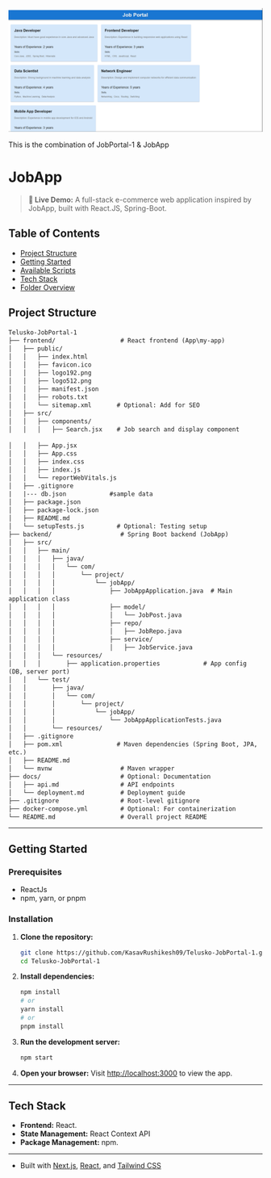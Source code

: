![Demo App](https://github.com/KasavRushikesh09/Telusko-JobPortal-1/blob/main/image.png)

This  is the combination of JobPortal-1 & JobApp

# JobApp

> **🚀 Live Demo:**
A full-stack e-commerce web application inspired by JobApp, built with React.JS, Spring-Boot.

## Table of Contents

- [Project Structure](#project-structure)
- [Getting Started](#getting-started)
- [Available Scripts](#available-scripts)
- [Tech Stack](#tech-stack)
- [Folder Overview](#folder-overview)

## Project Structure

```
Telusko-JobPortal-1
├── frontend/                  # React frontend (App\my-app)
│   ├── public/
│   │   ├── index.html
│   │   ├── favicon.ico
│   │   ├── logo192.png
│   │   ├── logo512.png
│   │   ├── manifest.json
│   │   ├── robots.txt
│   │   └── sitemap.xml       # Optional: Add for SEO
│   ├── src/
│   │   ├── components/
│   │   │   ├── Search.jsx    # Job search and display component

│   │   ├── App.jsx
│   │   ├── App.css
│   │   ├── index.css
│   │   ├── index.js
│   │   └── reportWebVitals.js
│   ├── .gitignore
|   |--- db.json            #sample data
│   ├── package.json
│   ├── package-lock.json
│   ├── README.md
│   └── setupTests.js         # Optional: Testing setup
├── backend/                   # Spring Boot backend (JobApp)
│   ├── src/
│   │   ├── main/
│   │   │   ├── java/
│   │   │   │   └── com/
│   │   │   │       └── project/
│   │   │   │           └── jobApp/
│   │   │   │               ├── JobAppApplication.java  # Main application class
│   │   │   │               ├── model/
│   │   │   │               │   └── JobPost.java
│   │   │   │               ├── repo/
│   │   │   │               │   ├── JobRepo.java
│   │   │   │               ├── service/
│   │   │   │               │   ├── JobService.java
│   │   │   └── resources/
│   │   │       ├── application.properties            # App config (DB, server port)
│   │   └── test/
│   │       ├── java/
│   │       │   └── com/
│   │       │       └── project/
│   │       │           └── jobApp/
│   │       │               └── JobAppApplicationTests.java
│   │       └── resources/
│   ├── .gitignore
│   ├── pom.xml               # Maven dependencies (Spring Boot, JPA, etc.)
│   ├── README.md
│   └── mvnw                   # Maven wrapper
├── docs/                      # Optional: Documentation
│   ├── api.md                 # API endpoints
│   └── deployment.md          # Deployment guide
├── .gitignore                 # Root-level gitignore
├── docker-compose.yml         # Optional: For containerization
└── README.md                  # Overall project README
```

---

## Getting Started

### Prerequisites

- ReactJs
- npm, yarn, or pnpm

### Installation

1. **Clone the repository:**
   ```bash
   git clone https://github.com/KasavRushikesh09/Telusko-JobPortal-1.git
   cd Telusko-JobPortal-1
   ```

2. **Install dependencies:**
   ```bash
   npm install
   # or
   yarn install
   # or
   pnpm install
   ```

3. **Run the development server:**
   ```bash
   npm start
   ```

4. **Open your browser:**
   Visit [http://localhost:3000](http://localhost:3001) to view the app.

---

## Tech Stack

- **Frontend:** React.
- **State Management:** React Context API
- **Package Management:** npm.

---

- Built with [Next.js](https://nextjs.org/), [React](https://react.dev/), and [Tailwind CSS](https://tailwindcss.com/) 
